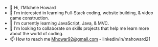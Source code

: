 - 👋 Hi, I’MIchele Howard
- 👀 I’m interested in learning Full-Stack coding, website building, & video game construction.
- 🌱 I’m currently learning JavaScript, Java, & MVC.
- 💞️ I’m looking to collaborate on skills projects that help me learn more about the world of coding.
- 📫 How to reach me Mhowar92@gmail.com - linkedin/in/mahoward21 

<!---
MAHoward21/MAHoward21 is a ✨ special ✨ repository because its `README.md` (this file) appears on your GitHub profile.
You can click the Preview link to take a look at your changes.
--->
